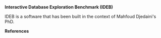 **Interactive Database Exploration Benchmark (IDEB)**

IDEB is a software that has been built in the context of Mahfoud Djedaini's PhD.

**References**



